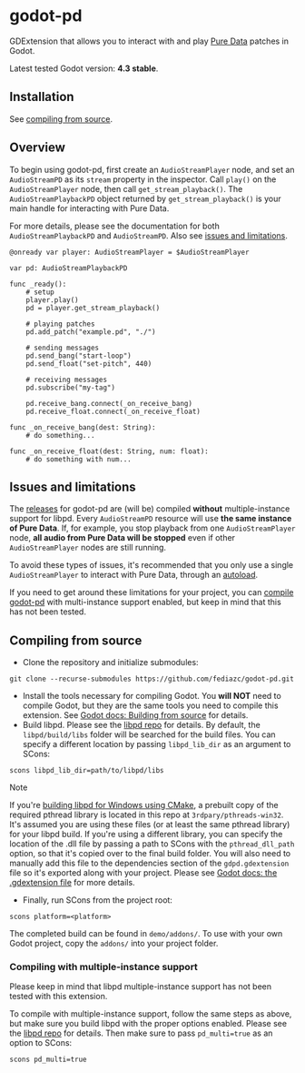 # godot-pd

GDExtension that allows you to interact with and play [Pure Data](https://puredata.info/) patches in Godot.

Latest tested Godot version: **4.3 stable**.

## Installation

See [compiling from source](#compiling-from-source).

## Overview

To begin using godot-pd, first create an `AudioStreamPlayer` node, and set an `AudioStreamPD` as its `stream` property in the inspector. Call `play()` on the `AudioStreamPlayer` node, then call `get_stream_playback()`. The `AudioStreamPlaybackPD` object returned by `get_stream_playback()` is your main handle for interacting with Pure Data.

For more details, please see the documentation for both `AudioStreamPlaybackPD` and `AudioStreamPD`. Also see [issues and limitations](#issues-and-limitations).

```GDScript
@onready var player: AudioStreamPlayer = $AudioStreamPlayer

var pd: AudioStreamPlaybackPD

func _ready():
    # setup
    player.play()
    pd = player.get_stream_playback()
    
    # playing patches
    pd.add_patch("example.pd", "./")

    # sending messages
    pd.send_bang("start-loop")
    pd.send_float("set-pitch", 440)

    # receiving messages
    pd.subscribe("my-tag")

    pd.receive_bang.connect(_on_receive_bang)
    pd.receive_float.connect(_on_receive_float)

func _on_receive_bang(dest: String):
    # do something...

func _on_receive_float(dest: String, num: float):
    # do something with num...

```

## Issues and limitations

The [releases](https://github.com/fediazc/godot-pd/releases) for godot-pd are (will be) compiled **without** multiple-instance support for libpd. Every `AudioStreamPD` resource will use **the same instance of Pure Data**. If, for example, you stop playback from one `AudioStreamPlayer` node, **all audio from Pure Data will be stopped** even if other `AudioStreamPlayer` nodes are still running.

To avoid these types of issues, it's recommended that you only use a single `AudioStreamPlayer` to interact with Pure Data, through an [autoload](https://docs.godotengine.org/en/stable/tutorials/scripting/singletons_autoload.html).

If you need to get around these limitations for your project, you can [compile godot-pd](#compiling-from-source) with multi-instance support enabled, but keep in mind that this has not been tested.

## Compiling from source

- Clone the repository and initialize submodules:

```
git clone --recurse-submodules https://github.com/fediazc/godot-pd.git
```

- Install the tools necessary for compiling Godot. You **will NOT** need to compile Godot, but they are the same tools you need to compile this extension. See [Godot docs: Building from source](https://docs.godotengine.org/en/stable/contributing/development/compiling/index.html#toc-devel-compiling) for details.
- Build libpd. Please see the [libpd repo](https://github.com/libpd/libpd) for details. By default, the `libpd/build/libs` folder will be searched for the build files. You can specify a different location by passing `libpd_lib_dir` as an argument to SCons:

```
scons libpd_lib_dir=path/to/libpd/libs
```

> [!NOTE]
> If you're [building libpd for Windows using CMake](https://github.com/libpd/libpd?tab=readme-ov-file#building-with-cmake), a prebuilt copy of the required pthread library is located in this repo at `3rdpary/pthreads-win32`. It's assumed you are using these files (or at least the same pthread library) for your libpd build. If you're using a different library, you can specify the location of the .dll file by passing a path to SCons with the `pthread_dll_path` option, so that it's copied over to the final build folder. You will also need to manually add this file to the dependencies section of the `gdpd.gdextension` file so it's exported along with your project. Please see [Godot docs: the .gdextension file](https://docs.godotengine.org/en/stable/tutorials/scripting/gdextension/gdextension_file.html#dependencies-section) for more details.

- Finally, run SCons from the project root:

```
scons platform=<platform>
```

The completed build can be found in `demo/addons/`. To use with your own Godot project, copy the `addons/` into your project folder.

### Compiling with multiple-instance support

Please keep in mind that libpd multiple-instance support has not been tested with this extension.

To compile with multiple-instance support, follow the same steps as above, but make sure you build libpd with the proper options enabled. Please see the [libpd repo](https://github.com/libpd/libpd) for details. Then make sure to pass `pd_multi=true` as an option to SCons:

```
scons pd_multi=true
```